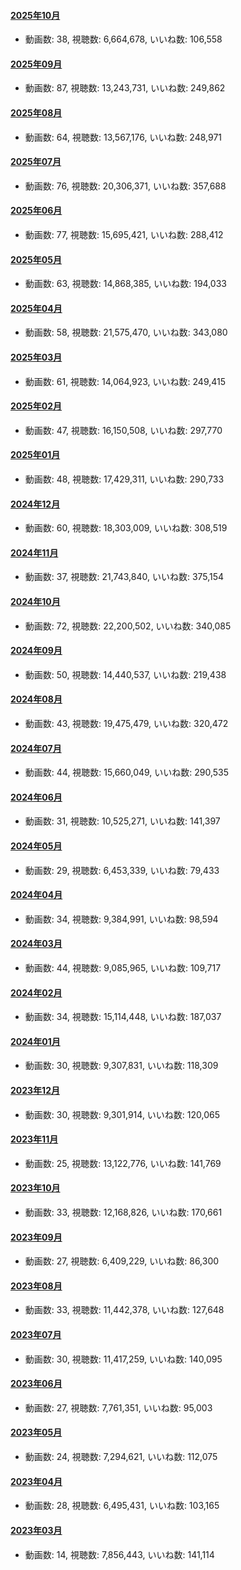 #### [2025年10月](videos/202510 "wikilink")

-   動画数: 38, 視聴数: 6,664,678, いいね数: 106,558

#### [2025年09月](videos/202509 "wikilink")

-   動画数: 87, 視聴数: 13,243,731, いいね数: 249,862

#### [2025年08月](videos/202508 "wikilink")

-   動画数: 64, 視聴数: 13,567,176, いいね数: 248,971

#### [2025年07月](videos/202507 "wikilink")

-   動画数: 76, 視聴数: 20,306,371, いいね数: 357,688

#### [2025年06月](videos/202506 "wikilink")

-   動画数: 77, 視聴数: 15,695,421, いいね数: 288,412

#### [2025年05月](videos/202505 "wikilink")

-   動画数: 63, 視聴数: 14,868,385, いいね数: 194,033

#### [2025年04月](videos/202504 "wikilink")

-   動画数: 58, 視聴数: 21,575,470, いいね数: 343,080

#### [2025年03月](videos/202503 "wikilink")

-   動画数: 61, 視聴数: 14,064,923, いいね数: 249,415

#### [2025年02月](videos/202502 "wikilink")

-   動画数: 47, 視聴数: 16,150,508, いいね数: 297,770

#### [2025年01月](videos/202501 "wikilink")

-   動画数: 48, 視聴数: 17,429,311, いいね数: 290,733

#### [2024年12月](videos/202412 "wikilink")

-   動画数: 60, 視聴数: 18,303,009, いいね数: 308,519

#### [2024年11月](videos/202411 "wikilink")

-   動画数: 37, 視聴数: 21,743,840, いいね数: 375,154

#### [2024年10月](videos/202410 "wikilink")

-   動画数: 72, 視聴数: 22,200,502, いいね数: 340,085

#### [2024年09月](videos/202409 "wikilink")

-   動画数: 50, 視聴数: 14,440,537, いいね数: 219,438

#### [2024年08月](videos/202408 "wikilink")

-   動画数: 43, 視聴数: 19,475,479, いいね数: 320,472

#### [2024年07月](videos/202407 "wikilink")

-   動画数: 44, 視聴数: 15,660,049, いいね数: 290,535

#### [2024年06月](videos/202406 "wikilink")

-   動画数: 31, 視聴数: 10,525,271, いいね数: 141,397

#### [2024年05月](videos/202405 "wikilink")

-   動画数: 29, 視聴数: 6,453,339, いいね数: 79,433

#### [2024年04月](videos/202404 "wikilink")

-   動画数: 34, 視聴数: 9,384,991, いいね数: 98,594

#### [2024年03月](videos/202403 "wikilink")

-   動画数: 44, 視聴数: 9,085,965, いいね数: 109,717

#### [2024年02月](videos/202402 "wikilink")

-   動画数: 34, 視聴数: 15,114,448, いいね数: 187,037

#### [2024年01月](videos/202401 "wikilink")

-   動画数: 30, 視聴数: 9,307,831, いいね数: 118,309

#### [2023年12月](videos/202312 "wikilink")

-   動画数: 30, 視聴数: 9,301,914, いいね数: 120,065

#### [2023年11月](videos/202311 "wikilink")

-   動画数: 25, 視聴数: 13,122,776, いいね数: 141,769

#### [2023年10月](videos/202310 "wikilink")

-   動画数: 33, 視聴数: 12,168,826, いいね数: 170,661

#### [2023年09月](videos/202309 "wikilink")

-   動画数: 27, 視聴数: 6,409,229, いいね数: 86,300

#### [2023年08月](videos/202308 "wikilink")

-   動画数: 33, 視聴数: 11,442,378, いいね数: 127,648

#### [2023年07月](videos/202307 "wikilink")

-   動画数: 30, 視聴数: 11,417,259, いいね数: 140,095

#### [2023年06月](videos/202306 "wikilink")

-   動画数: 27, 視聴数: 7,761,351, いいね数: 95,003

#### [2023年05月](videos/202305 "wikilink")

-   動画数: 24, 視聴数: 7,294,621, いいね数: 112,075

#### [2023年04月](videos/202304 "wikilink")

-   動画数: 28, 視聴数: 6,495,431, いいね数: 103,165

#### [2023年03月](videos/202303 "wikilink")

-   動画数: 14, 視聴数: 7,856,443, いいね数: 141,114

